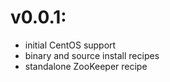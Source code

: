 # v0.0.1:

* initial CentOS support
* binary and source install recipes
* standalone ZooKeeper recipe
